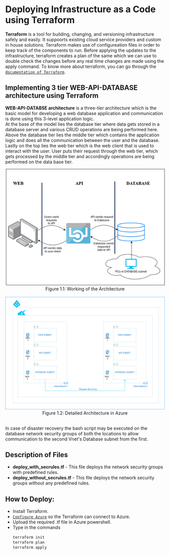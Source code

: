# Deploying Infrastructure as a Code using Terraform

**Terraform** is a tool for building, changing, and versioning infrastructure safely and easily. It suppoorts existing cloud service providers and custom in house solutions. Terraform makes use of configureation files in order to keep track of the components to run. Before applying the updates to the infrastructure, terraform creates a plan of the same which we can use to double check the changes before any real time changes are made using the apply command. To know more about terraform, you can go through the [`documentation of Terraform`](https://www.terraform.io/docs/index.html).

## Implementing 3 tier WEB-API-DATABASE architecture using Terraform

**WEB-API-DATABSE architecture** is a three-tier architecture which is the basic model for developing a web database application and communication is done using this 3-level application logic.</br> 
At the base of the model lies the database tier where data gets stored in a database server and various CRUD operations are being performed here. Above the database tier lies the middle tier which contains the application logic and does all the communication between the user and the database. Lastly on the top lies the web tier which is the web client that is used to interact with the user. User puts their request through the web tier, which gets processed by the middle tier and accordingly operations are being performed on the data base tier.</br>

<p align="center">
<img src="./Figures/ARCH.png"></br>
Figure 1.1: Working of the Architecture 
</br></br>
<img src="./Figures/ARCHF.jpg">
Figure 1.2: Detailed Architecture in Azure
</p>
</br>
In case of disaster recovery the bash script may be executed on the database network security groups of both the locations to allow communication to the second Vnet's Database subnet from the first.</br>


## Description of Files
- **deploy_with_secrules.tf** - This file deploys the network security groups with predefined rules.
- **deploy_without_secrules.tf** - This file deploys the network security groups without any predefined rules.

## How to Deploy:
-  Install Terraform.
- [`Configure Azure`](https://docs.microsoft.com/en-us/azure/virtual-machines/linux/terraform-install-configure) so the Terraform can connect to Azure.
- Upload the required .tf file in Azure powershell.
- Type in the commands 
    ```
    terraform init
    terraform plan
    terraform apply
    ```